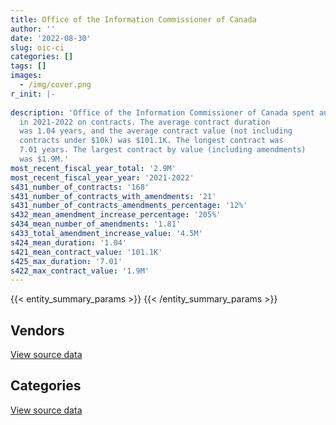 ```yaml
---
title: Office of the Information Commissioner of Canada
author: ''
date: '2022-08-30'
slug: oic-ci
categories: []
tags: []
images:
  - /img/cover.png
r_init: |-
  
description: 'Office of the Information Commissioner of Canada spent an estimated $2.9M
  in 2021-2022 on contracts. The average contract duration
  was 1.04 years, and the average contract value (not including
  contracts under $10k) was $101.1K. The longest contract was
  7.01 years. The largest contract by value (including amendments)
  was $1.9M.'
most_recent_fiscal_year_total: '2.9M'
most_recent_fiscal_year_year: '2021-2022'
s431_number_of_contracts: '168'
s431_number_of_contracts_with_amendments: '21'
s431_number_of_contracts_amendments_percentage: '12%'
s432_mean_amendment_increase_percentage: '205%'
s434_mean_number_of_amendments: '1.81'
s433_total_amendment_increase_value: '4.5M'
s424_mean_duration: '1.04'
s421_mean_contract_value: '101.1K'
s425_max_duration: '7.01'
s422_max_contract_value: '1.9M'
---
```


<script src="/rmarkdown-libs/htmlwidgets/htmlwidgets.js"></script>
<link href="/rmarkdown-libs/datatables-css/datatables-crosstalk.css" rel="stylesheet" />
<script src="/rmarkdown-libs/datatables-binding/datatables.js"></script>
<script src="/rmarkdown-libs/jquery/jquery-3.6.0.min.js"></script>
<link href="/rmarkdown-libs/dt-core-bootstrap/css/dataTables.bootstrap.min.css" rel="stylesheet" />
<link href="/rmarkdown-libs/dt-core-bootstrap/css/dataTables.bootstrap.extra.css" rel="stylesheet" />
<script src="/rmarkdown-libs/dt-core-bootstrap/js/jquery.dataTables.min.js"></script>
<script src="/rmarkdown-libs/dt-core-bootstrap/js/dataTables.bootstrap.min.js"></script>
<link href="/rmarkdown-libs/crosstalk/css/crosstalk.min.css" rel="stylesheet" />
<script src="/rmarkdown-libs/crosstalk/js/crosstalk.min.js"></script>
<script src="/rmarkdown-libs/htmlwidgets/htmlwidgets.js"></script>
<link href="/rmarkdown-libs/datatables-css/datatables-crosstalk.css" rel="stylesheet" />
<script src="/rmarkdown-libs/datatables-binding/datatables.js"></script>
<script src="/rmarkdown-libs/jquery/jquery-3.6.0.min.js"></script>
<link href="/rmarkdown-libs/dt-core-bootstrap/css/dataTables.bootstrap.min.css" rel="stylesheet" />
<link href="/rmarkdown-libs/dt-core-bootstrap/css/dataTables.bootstrap.extra.css" rel="stylesheet" />
<script src="/rmarkdown-libs/dt-core-bootstrap/js/jquery.dataTables.min.js"></script>
<script src="/rmarkdown-libs/dt-core-bootstrap/js/dataTables.bootstrap.min.js"></script>
<link href="/rmarkdown-libs/crosstalk/css/crosstalk.min.css" rel="stylesheet" />
<script src="/rmarkdown-libs/crosstalk/js/crosstalk.min.js"></script>

{{< entity_summary_params >}}
{{< /entity_summary_params >}}

## Vendors

<div id="htmlwidget-1" style="width:100%;height:auto;" class="datatables html-widget"></div>
<script type="application/json" data-for="htmlwidget-1">{"x":{"style":"bootstrap","filter":"none","vertical":false,"data":[["<a href=\"/vendors/altis_human_resources/\">ALTIS HUMAN RESOURCES<\/a>","<a href=\"/vendors/canon/\">CANON<\/a>","<a href=\"/vendors/carahsoft_technology/\">CARAHSOFT TECHNOLOGY<\/a>","<a href=\"/vendors/cdw_canada/\">CDW CANADA<\/a>","<a href=\"/vendors/coradix_technology_consulting/\">CORADIX TECHNOLOGY CONSULTING<\/a>","<a href=\"/vendors/dynamic_personnel_consultants/\">DYNAMIC PERSONNEL CONSULTANTS<\/a>","<a href=\"/vendors/excel_human_resources/\">EXCEL HUMAN RESOURCES<\/a>","<a href=\"/vendors/fmc_professionals/\">FMC PROFESSIONALS<\/a>","<a href=\"/vendors/gartner/\">GARTNER<\/a>","<a href=\"/vendors/ids_systems_consultants/\">IDS SYSTEMS CONSULTANTS<\/a>","<a href=\"/vendors/info_tech_research_group/\">INFO TECH RESEARCH GROUP<\/a>","<a href=\"/vendors/ipss/\">IPSS<\/a>","<a href=\"/vendors/itex/\">ITEX<\/a>","<a href=\"/vendors/lannick_contract_solutions/\">LANNICK CONTRACT SOLUTIONS<\/a>","<a href=\"/vendors/les_traductions_tessier/\">LES TRADUCTIONS TESSIER<\/a>","<a href=\"/vendors/lexisnexis_canada/\">LEXISNEXIS CANADA<\/a>","<a href=\"/vendors/makwa_resourcing/\">MAKWA RESOURCING<\/a>","<a href=\"/vendors/microsoft_canada/\">MICROSOFT CANADA<\/a>","<a href=\"/vendors/moerae_solutions/\">MOERAE SOLUTIONS<\/a>","<a href=\"/vendors/nisha_techonologies/\">NISHA TECHONOLOGIES<\/a>","<a href=\"/vendors/northern_micro/\">NORTHERN MICRO<\/a>","<a href=\"/vendors/portage_personnel/\">PORTAGE PERSONNEL<\/a>","<a href=\"/vendors/raymond_chabot_grant_thornton/\">RAYMOND CHABOT GRANT THORNTON<\/a>","<a href=\"/vendors/samson_and_associates/\">SAMSON AND ASSOCIATES<\/a>","<a href=\"/vendors/sierra_systems_group/\">SIERRA SYSTEMS GROUP<\/a>","<a href=\"/vendors/softchoice/\">SOFTCHOICE<\/a>","<a href=\"/vendors/teknion/\">TEKNION<\/a>","<a href=\"/vendors/the_aim_group/\">THE AIM GROUP<\/a>","<a href=\"/vendors/toyota/\">TOYOTA<\/a>","<a href=\"/vendors/turtle_island_staffing/\">TURTLE ISLAND STAFFING<\/a>","<a href=\"/vendors/vmware/\">VMWARE<\/a>","<a href=\"/vendors/zycom/\">ZYCOM<\/a>"],[926348.15,null,11339.17,88089.4,14103.21,273217.47,721836.77,106760.54,15639.51,15403.9,17787.68,24999.27,19115.5,399492.13,16231.32,null,97594.33,83734.72,4545.06,null,44280.16,253527.64,68783.79,44017.06,15705.75,17172.43,40365.22,78530.31,55243.41,10243.75,7283.65,6641.46],[1677657.5,7507.02,null,45326.92,43376.27,null,427968.66,163753.01,64313.35,57161.96,8676.92,4045.99,null,234665.12,null,null,null,120871.96,53661.03,125707.19,null,null,null,18498.2,null,27801.72,21061.27,null,null,31505.97,7303.61,49607.63],[158616.08,18026.72,null,40335.91,43257.76,null,5101.68,null,67807.26,44622.41,null,8738.37,null,366788,null,1734.69,null,120541.71,null,null,null,null,null,null,null,22223.52,null,388902.54,null,null,19.96,79687.91],[762415.06,18026.72,null,16388.09,28771.34,null,72786.86,null,82880.53,null,null,null,null,689183.3,null,11116.76,null,200669.86,null,null,80635.48,null,null,49582.97,null,6951.32,null,388902.54,null,null,null,45860.2]],"container":"<table class=\"table table-striped table-hover row-border order-column display\">\n  <thead>\n    <tr>\n      <th>Vendor<\/th>\n      <th>2018-2019<\/th>\n      <th>2019-2020<\/th>\n      <th>2020-2021<\/th>\n      <th>2021-2022<\/th>\n    <\/tr>\n  <\/thead>\n<\/table>","options":{"order":[[4,"desc"]],"pageLength":10,"autoWidth":true,"columnDefs":[{"targets":1,"render":"function(data, type, row, meta) {\n    return type !== 'display' ? data : DTWidget.formatCurrency(data, \"$\", 2, 3, \",\", \".\", true, null);\n  }"},{"targets":2,"render":"function(data, type, row, meta) {\n    return type !== 'display' ? data : DTWidget.formatCurrency(data, \"$\", 2, 3, \",\", \".\", true, null);\n  }"},{"targets":3,"render":"function(data, type, row, meta) {\n    return type !== 'display' ? data : DTWidget.formatCurrency(data, \"$\", 2, 3, \",\", \".\", true, null);\n  }"},{"targets":4,"render":"function(data, type, row, meta) {\n    return type !== 'display' ? data : DTWidget.formatCurrency(data, \"$\", 2, 3, \",\", \".\", true, null);\n  }"},{"width":"16%","targets":[1,2,3,4]},{"className":"dt-right","targets":[1,2,3,4]}],"orderClasses":false}},"evals":["options.columnDefs.0.render","options.columnDefs.1.render","options.columnDefs.2.render","options.columnDefs.3.render"],"jsHooks":[]}</script>
<p class="text-right">
<a href="https://github.com/GoC-Spending/contracts-data/tree/main/data/out/departments/oic-ci/summary_by_fiscal_year_by_vendor.csv" class="source-data-link btn btn-link">View source data</a>
</p>

## Categories

<div id="htmlwidget-2" style="width:100%;height:auto;" class="datatables html-widget"></div>
<script type="application/json" data-for="htmlwidget-2">{"x":{"style":"bootstrap","filter":"none","vertical":false,"data":[["<a href=\"/categories/facilities_and_construction/\">Facilities and construction<\/a>","<a href=\"/categories/office_management/\">Office management<\/a>","<a href=\"/categories/professional_services/\">Professional services<\/a>","<a href=\"/categories/information_technology/\">Information technology<\/a>","<a href=\"/categories/medical/\">Medical<\/a>","<a href=\"/categories/transportation_and_logistics/\">Transportation and logistics<\/a>","<a href=\"/categories/security_and_protection/\">Security and protection<\/a>","<a href=\"/categories/human_capital/\">Human capital<\/a>"],[17233.72,52612.49,3653087.65,478278.65,null,55243.41,null,77925.02],[null,38581.91,2650738.33,714371.07,null,null,null,132792.92],[null,70006.92,852145.19,880191.95,7157.66,null,16799.74,69541.95],[null,18026.72,1861756.8,865513.39,17791.91,null,13210.05,109414.2]],"container":"<table class=\"table table-striped table-hover row-border order-column display\">\n  <thead>\n    <tr>\n      <th>Category<\/th>\n      <th>2018-2019<\/th>\n      <th>2019-2020<\/th>\n      <th>2020-2021<\/th>\n      <th>2021-2022<\/th>\n    <\/tr>\n  <\/thead>\n<\/table>","options":{"order":[[4,"desc"]],"dom":"t","pageLength":30,"autoWidth":true,"columnDefs":[{"targets":1,"render":"function(data, type, row, meta) {\n    return type !== 'display' ? data : DTWidget.formatCurrency(data, \"$\", 2, 3, \",\", \".\", true, null);\n  }"},{"targets":2,"render":"function(data, type, row, meta) {\n    return type !== 'display' ? data : DTWidget.formatCurrency(data, \"$\", 2, 3, \",\", \".\", true, null);\n  }"},{"targets":3,"render":"function(data, type, row, meta) {\n    return type !== 'display' ? data : DTWidget.formatCurrency(data, \"$\", 2, 3, \",\", \".\", true, null);\n  }"},{"targets":4,"render":"function(data, type, row, meta) {\n    return type !== 'display' ? data : DTWidget.formatCurrency(data, \"$\", 2, 3, \",\", \".\", true, null);\n  }"},{"width":"16%","targets":[1,2,3,4]},{"className":"dt-right","targets":[1,2,3,4]}],"orderClasses":false,"lengthMenu":[10,25,30,50,100]}},"evals":["options.columnDefs.0.render","options.columnDefs.1.render","options.columnDefs.2.render","options.columnDefs.3.render"],"jsHooks":[]}</script>
<p class="text-right">
<a href="https://github.com/GoC-Spending/contracts-data/tree/main/data/out/departments/oic-ci/summary_by_fiscal_year_by_category.csv" class="source-data-link btn btn-link">View source data</a>
</p>
